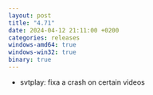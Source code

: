 ```yaml
---
layout: post
title: "4.71"
date: 2024-04-12 21:11:00 +0200
categories: releases
windows-amd64: true
windows-win32: true
binary: true
---
```


* svtplay: fixa a crash on certain videos
